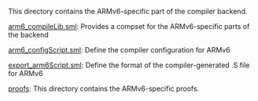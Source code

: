 This directory contains the ARMv6-specific part of the compiler backend.

[arm6_compileLib.sml](arm6_compileLib.sml):
Provides a compset for the ARMv6-specific parts of the backend

[arm6_configScript.sml](arm6_configScript.sml):
Define the compiler configuration for ARMv6

[export_arm6Script.sml](export_arm6Script.sml):
Define the format of the compiler-generated .S file for ARMv6

[proofs](proofs):
This directory contains the ARMv6-specific proofs.

